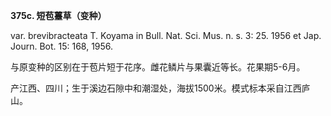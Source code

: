 **375c. 短苞薹草（变种）**

var. brevibracteata T. Koyama in Bull. Nat. Sci. Mus. n. s. 3: 25. 1956 et Jap. Journ. Bot. 15: 168, 1956.

与原变种的区别在于苞片短于花序。雌花鳞片与果囊近等长。花果期5-6月。

产江西、四川；生于溪边石隙中和潮湿处，海拔1500米。模式标本采自江西庐山。
